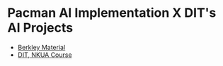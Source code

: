 # Pacman AI Implementation X DIT's AI Projects

- [Berkley Material](http://ai.berkeley.edu/project_overview.html)
- [DIT, NKUA Course](http://cgi.di.uoa.gr/~ys02/)
